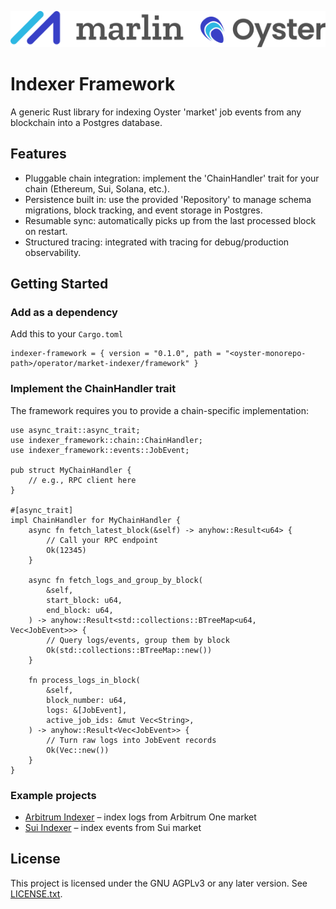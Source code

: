 ![Marlin Oyster Logo](./logo.svg)

# Indexer Framework

A generic Rust library for indexing Oyster 'market' job events from any blockchain into a Postgres database.

## Features

- Pluggable chain integration: implement the 'ChainHandler' trait for your chain (Ethereum, Sui, Solana, etc.).
- Persistence built in: use the provided 'Repository' to manage schema migrations, block tracking, and event storage in Postgres.
- Resumable sync: automatically picks up from the last processed block on restart.
- Structured tracing: integrated with tracing for debug/production observability.

## Getting Started

### Add as a dependency

Add this to your `Cargo.toml`

```
indexer-framework = { version = "0.1.0", path = "<oyster-monorepo-path>/operator/market-indexer/framework" }
```

### Implement the ChainHandler trait

The framework requires you to provide a chain-specific implementation:

```
use async_trait::async_trait;
use indexer_framework::chain::ChainHandler;
use indexer_framework::events::JobEvent;

pub struct MyChainHandler {
    // e.g., RPC client here
}

#[async_trait]
impl ChainHandler for MyChainHandler {
    async fn fetch_latest_block(&self) -> anyhow::Result<u64> {
        // Call your RPC endpoint
        Ok(12345)
    }

    async fn fetch_logs_and_group_by_block(
        &self,
        start_block: u64,
        end_block: u64,
    ) -> anyhow::Result<std::collections::BTreeMap<u64, Vec<JobEvent>>> {
        // Query logs/events, group them by block
        Ok(std::collections::BTreeMap::new())
    }

    fn process_logs_in_block(
        &self,
        block_number: u64,
        logs: &[JobEvent],
        active_job_ids: &mut Vec<String>,
    ) -> anyhow::Result<Vec<JobEvent>> {
        // Turn raw logs into JobEvent records
        Ok(Vec::new())
    }
}
```

### Example projects

- [Arbitrum Indexer](../arb) – index logs from Arbitrum One market
- [Sui Indexer](../sui) – index events from Sui market

## License

This project is licensed under the GNU AGPLv3 or any later version. See [LICENSE.txt](./LICENSE.txt).
